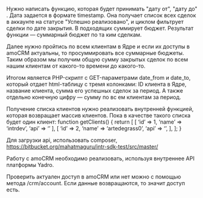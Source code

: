 Нужно написать функцию, которая будет принимать "дату от", "дату до" . Дата задается в формате timestamp. Она получает список всех сделок в аккаунте на статусе "Успешно реализовано", и циклом фильтрует сделки по дате закрытия. В подходящих суммирует бюджет. Результат функции — суммарный бюджет по та    ким сделкам.


Далее нужно пройтись по всем клиентам в Ядре и если их доступы в amoCRM актуальны, то просуммировать все суммарные бюджеты. Таким образом мы получим общую сумму закрытых сделок по всем нашим клиентам от какого-то времени до какого-то.

Итогом является PHP-скрипт с GET-параметрами date_from и date_to, который отдает html-таблицу с тремя колонками: ID клиента в Ядре, название клиента, сумма его успешных сделок за период. А также отдельно конечную цифру — сумму по вс    ем клиентам за период.

Получение списка клиентов нужно реализовать внутренней функцией, которая возвращает массив клиентов. Пока в качестве такого списка будет один клиент:
function getClients() {
    return [
        [
            ‘id’ => 1,
            ‘name’ => ‘intrdev’,
            ‘api’ => ‘’
        ],
        [
            ‘id’ => 2,
            ‘name’ => ‘artedegrass0’,
            ‘api’ => ‘’,
        ],
    ];
}

Для загрузки api, использовать composer, https://bitbucket.org/mahatmaguru/intr-sdk-test/src/master/

Работу с amoCRM необходимо реализовать, используя внутреннее API платформы Yadro.

Проверить актуален доступ в amoCRM или нет можно с помощью метода /crm/account. Если данные возвращаются, то значит доступ есть.

